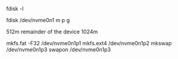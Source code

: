 fdisk -l


fdisk /dev/nvme0n1
m
p
g

512m
remainder of the device
1024m

mkfs.fat -F32 /dev/nvme0n1p1
mkfs.ext4 /dev/nvme0n1p2
mkswap /dev/nvme0n1p3
swapon /dev/nvme0n1p3




